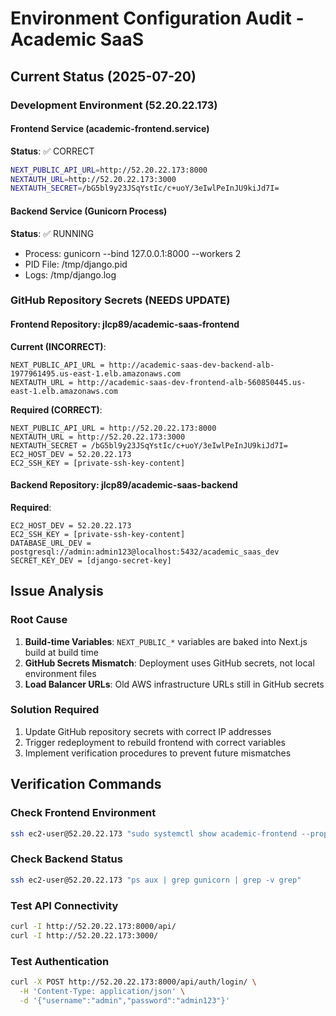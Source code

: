 # Environment Configuration Audit - Academic SaaS

## Current Status (2025-07-20)

### Development Environment (52.20.22.173)

#### Frontend Service (academic-frontend.service)
**Status**: ✅ CORRECT
```bash
NEXT_PUBLIC_API_URL=http://52.20.22.173:8000
NEXTAUTH_URL=http://52.20.22.173:3000
NEXTAUTH_SECRET=/bG5bl9y23JSqYstIc/c+uoY/3eIwlPeInJU9kiJd7I=
```

#### Backend Service (Gunicorn Process)
**Status**: ✅ RUNNING
- Process: gunicorn --bind 127.0.0.1:8000 --workers 2
- PID File: /tmp/django.pid
- Logs: /tmp/django.log

### GitHub Repository Secrets (NEEDS UPDATE)

#### Frontend Repository: jlcp89/academic-saas-frontend
**Current (INCORRECT)**:
```
NEXT_PUBLIC_API_URL = http://academic-saas-dev-backend-alb-1977961495.us-east-1.elb.amazonaws.com
NEXTAUTH_URL = http://academic-saas-dev-frontend-alb-560850445.us-east-1.elb.amazonaws.com
```

**Required (CORRECT)**:
```
NEXT_PUBLIC_API_URL = http://52.20.22.173:8000
NEXTAUTH_URL = http://52.20.22.173:3000
NEXTAUTH_SECRET = /bG5bl9y23JSqYstIc/c+uoY/3eIwlPeInJU9kiJd7I=
EC2_HOST_DEV = 52.20.22.173
EC2_SSH_KEY = [private-ssh-key-content]
```

#### Backend Repository: jlcp89/academic-saas-backend
**Required**:
```
EC2_HOST_DEV = 52.20.22.173
EC2_SSH_KEY = [private-ssh-key-content]
DATABASE_URL_DEV = postgresql://admin:admin123@localhost:5432/academic_saas_dev
SECRET_KEY_DEV = [django-secret-key]
```

## Issue Analysis

### Root Cause
1. **Build-time Variables**: `NEXT_PUBLIC_*` variables are baked into Next.js build at build time
2. **GitHub Secrets Mismatch**: Deployment uses GitHub secrets, not local environment files
3. **Load Balancer URLs**: Old AWS infrastructure URLs still in GitHub secrets

### Solution Required
1. Update GitHub repository secrets with correct IP addresses
2. Trigger redeployment to rebuild frontend with correct variables
3. Implement verification procedures to prevent future mismatches

## Verification Commands

### Check Frontend Environment
```bash
ssh ec2-user@52.20.22.173 "sudo systemctl show academic-frontend --property=Environment"
```

### Check Backend Status
```bash
ssh ec2-user@52.20.22.173 "ps aux | grep gunicorn | grep -v grep"
```

### Test API Connectivity
```bash
curl -I http://52.20.22.173:8000/api/
curl -I http://52.20.22.173:3000/
```

### Test Authentication
```bash
curl -X POST http://52.20.22.173:8000/api/auth/login/ \
  -H 'Content-Type: application/json' \
  -d '{"username":"admin","password":"admin123"}'
```